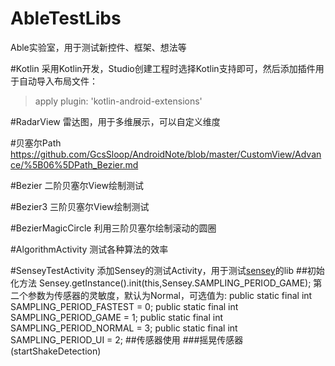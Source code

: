 # AbleTestLibs
Able实验室，用于测试新控件、框架、想法等

#Kotlin
采用Kotlin开发，Studio创建工程时选择Kotlin支持即可，然后添加插件用于自动导入布局文件：
>apply plugin: 'kotlin-android-extensions'

#RadarView
雷达图，用于多维展示，可以自定义维度

#贝塞尔Path
https://github.com/GcsSloop/AndroidNote/blob/master/CustomView/Advance/%5B06%5DPath_Bezier.md

#Bezier
二阶贝塞尔View绘制测试

#Bezier3
三阶贝塞尔View绘制测试

#BezierMagicCircle
利用三阶贝塞尔绘制滚动的圆圈

#AlgorithmActivity
测试各种算法的效率

#SenseyTestActivity
添加Sensey的测试Activity，用于测试[sensey](https://github.com/nisrulz/sensey)的lib
##初始化方法
Sensey.getInstance().init(this,Sensey.SAMPLING_PERIOD_GAME);
第二个参数为传感器的灵敏度，默认为Normal，可选值为:
public static final int SAMPLING_PERIOD_FASTEST = 0;
public static final int SAMPLING_PERIOD_GAME = 1;
public static final int SAMPLING_PERIOD_NORMAL = 3;
public static final int SAMPLING_PERIOD_UI = 2;
##传感器使用
###摇晃传感器(startShakeDetection)
